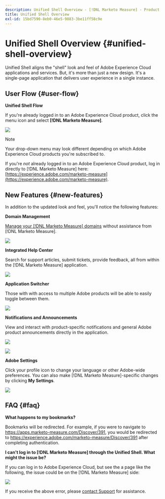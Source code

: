 ```yaml
---
description: Unified Shell Overview - [!DNL Marketo Measure] - Product Documentation
title: Unified Shell Overview
exl-id: 15bd7590-8eb0-46e5-9883-3be11ff58c9e
---
```

# Unified Shell Overview {#unified-shell-overview}

Unified Shell aligns the "shell" look and feel of Adobe Experience Cloud applications and services. But, it's more than just a new design. It's a single-page application that delivers user experience in a single instance.

## User Flow {#user-flow}

**Unified Shell Flow**

If you're already logged in to an Adobe Experience Cloud product, click the menu icon and select **[!DNL Marketo Measure]**.

   ![](assets/unified-shell-overview-4.png)

>[!NOTE]
>
>Your drop-down menu may look different depending on which Adobe Experience Cloud products you're subscribed to.

If you're _not_ already logged in to an Adobe Experience Cloud product, log in directly to [!DNL Marketo Measure] here: [https://experience.adobe.com/marketo-measure](https://experience.adobe.com/marketo-measure).

## New Features {#new-features}

In addition to the updated look and feel, you'll notice the following features:

**Domain Management**

[Manage your [!DNL Marketo Measure] domains](/help/marketo-measure-and-adobe/domain-management.md) without assistance from [!DNL Marketo Measure].

   ![](assets/unified-shell-overview-5.png)

**Integrated Help Center**

Search for support articles, submit tickets, provide feedback, all from within the [!DNL Marketo Measure] application.

   ![](assets/unified-shell-overview-6.png)

**Application Switcher**

Those with with access to multiple Adobe products will be able to easily toggle between them.

   ![](assets/unified-shell-overview-7.png)

**Notifications and Announcements**

View and interact with product-specific notifications and general Adobe product announcements directly in the application.

   ![](assets/unified-shell-overview-8.png)

   ![](assets/unified-shell-overview-9.png)

**Adobe Settings**

Click your profile icon to change your language or other Adobe-wide preferences. You can also make [!DNL Marketo Measure]-specific changes by clicking **My Settings**.

   ![](assets/unified-shell-overview-10.png)

## FAQ {#faq}

**What happens to my bookmarks?**

Bookmarks will be redirected. For example, if you were to navigate to https://apps.marketo-measure.com/Discover/391, you would be redirected to https://experience.adobe.com/marketo-measure/Discover/391 after completing authentication.

**I can't log in to [!DNL Marketo Measure] through the Unified Shell. What might the issue be?**

If you can log in to Adobe Experience Cloud, but see the a page like the following, the issue could be on the [!DNL Marketo Measure] side:

   ![](assets/unified-shell-overview-11.png)

If you receive the above error, please [contact Support](https://nation.marketo.com/t5/support/ct-p/Support) for assistance.
